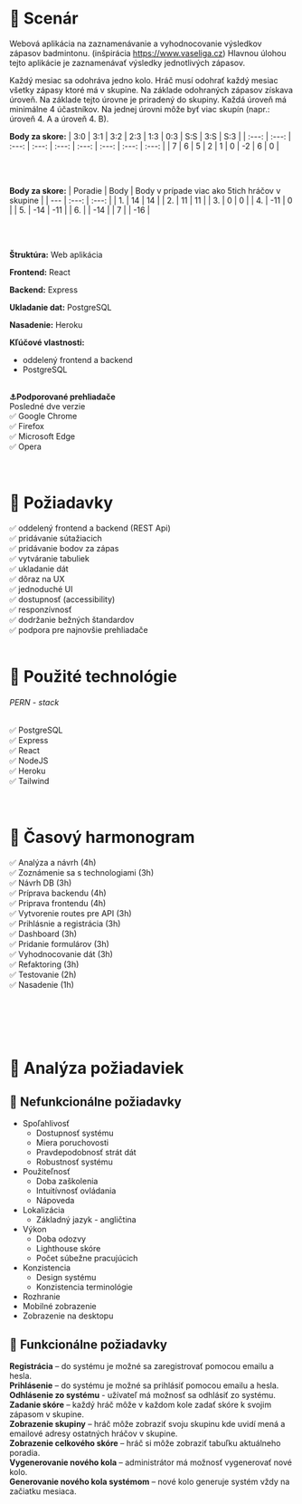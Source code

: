 # :scroll: Scenár   

Webová aplikácia na zaznamenávanie a vyhodnocovanie výsledkov zápasov badmintonu. (inšpirácia https://www.vaseliga.cz)
Hlavnou úlohou tejto aplikácie je zaznamenávať výsledky jednotlivých zápasov.

Každý mesiac sa odohráva jedno kolo. Hráč musí odohrať každý mesiac všetky zápasy ktoré má v skupine. Na základe odohraných zápasov získava úroveň. Na základe tejto úrovne je priradený do skupiny. Každá úroveň má minimálne 4 účastníkov.  Na jednej úrovni môže byť viac skupín (napr.: úroveň 4. A a úroveň 4. B). 

**Body za skore:**
| 3:0 | 3:1 | 3:2 | 2:3 | 1:3 | 0:3 | S:S | 3:S | S:3 |
| :---: | :---: | :---: | :---: | :---: | :---: | :---: | :---: | :---: |
|  7  |  6  |  5  |  2  |  1  |  0  | -2  |  6  |  0  |

<br/><br/>

**Body za skore:**
| Poradie | Body | Body v prípade viac ako 5tich hráčov v skupine |
| --- | :---: | :---: |
| 1.  | 14  | 14 |
| 2.  | 11  | 11 |
| 3.  | 0  | 0 |
| 4.  | -11  | 0 |
| 5.  | -14  | -11 |
| 6.  |   | 	-14 |
| 7	  |   | -16 |


<br/><br/>

**Štruktúra:** Web aplikácia

**Frontend:** React

**Backend:** Express

**Ukladanie dat:** PostgreSQL

**Nasadenie:** Heroku

**Kľúčové vlastnosti:**
- oddelený frontend a backend
- PostgreSQL
<br/><br/>

**:anchor:Podporované prehliadače**  <br/>
Posledné dve verzie  
✅ Google Chrome  
✅ Firefox  
✅ Microsoft Edge  
✅ Opera  
<br/><br/>

# :hammer: Požiadavky 

✅ oddelený frontend a backend (REST Api)  
✅ pridávanie sútažiacich  
✅ pridávanie bodov za zápas  
✅ vytváranie tabuliek  
✅ ukladanie dát  
✅ dôraz na UX  
✅ jednoduché UI  
✅ dostupnosť (accessibility)  
✅ responzívnosť  
✅ dodržanie bežných štandardov  
✅ podpora pre najnovšie prehliadače
<br/><br/>

# :pushpin: Použité technológie  

###### PERN - stack
✅ PostgreSQL  
✅ Express  
✅ React  
✅ NodeJS  
✅ Heroku  
✅ Tailwind  
<br/><br/>

# :calendar: Časový harmonogram   

✅ Analýza a návrh (4h)  
✅ Zoznámenie sa s technologiami (3h)  
✅ Návrh DB (3h)  
✅ Príprava backendu (4h)  
✅ Priprava frontendu (4h)  
✅ Vytvorenie routes pre API (3h)  
✅ Prihlásnie a registrácia (3h)  
✅ Dashboard (3h)  
✅ Pridanie formulárov (3h)  
✅ Vyhodnocovanie dát (3h)  
✅ Refaktoring (3h)  
✅ Testovanie (2h)  
✅ Nasadenie (1h)  

<br/><br/>
<br/><br/>

# :crown: Analýza požiadaviek

## :memo: Nefunkcionálne požiadavky
- Spoľahlivosť
  - Dostupnosť systému
  - Miera poruchovosti
  - Pravdepodobnosť strát dát
  - Robustnosť systému
- Použiteľnosť
  - Doba zaškolenia
  - Intuitívnosť ovládania
  - Nápoveda
- Lokalizácia
  - Základný jazyk - angličtina
- Výkon
  - Doba odozvy
  - Lighthouse skóre
  - Počet súbežne pracujúcich 
- Konzistencia
  - Design systému
  - Konzistencia terminológie
- Rozhranie
 - Mobilné zobrazenie
 - Zobrazenie na desktopu

## :pencil: Funkcionálne požiadavky
**Registrácia** – do systému je možné sa zaregistrovať pomocou emailu a hesla.  
**Prihlásenie** – do systému je možné sa prihlásiť pomocou emailu a hesla.  
**Odhlásenie zo systému** - užívateľ má možnosť sa odhlásiť zo systému.  
**Zadanie skóre** – každý hráč môže v každom kole zadať skóre k svojim zápasom v skupine.  
**Zobrazenie skupiny** – hráč môže zobraziť svoju skupinu kde uvidí mená a emailové adresy ostatných hráčov v skupine.  
**Zobrazenie celkového skóre** – hráč si môže zobraziť tabuľku  aktuálneho poradia.  
**Vygenerovanie nového kola** – administrátor má možnosť vygenerovať nové kolo.  
**Generovanie nového kola systémom** – nové kolo generuje systém vždy na začiatku mesiaca.  

